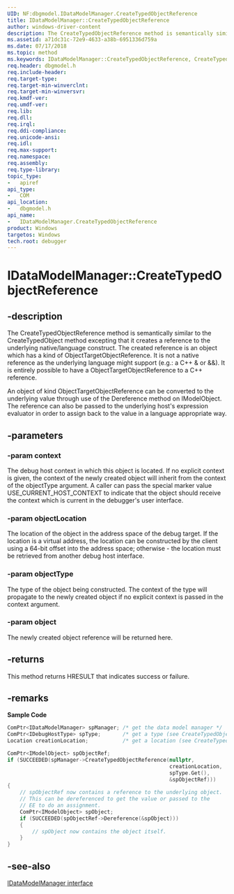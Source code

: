 ```yaml
---
UID: NF:dbgmodel.IDataModelManager.CreateTypedObjectReference
title: IDataModelManager::CreateTypedObjectReference
author: windows-driver-content
description: The CreateTypedObjectReference method is semantically similar to the CreateTypedObject method excepting that it creates a reference to the underlying native/language construct.
ms.assetid: a71dc31c-72e9-4633-a38b-6951336d759a
ms.date: 07/17/2018
ms.topic: method
ms.keywords: IDataModelManager::CreateTypedObjectReference, CreateTypedObjectReference, IDataModelManager.CreateTypedObjectReference, IDataModelManager::CreateTypedObjectReference, IDataModelManager.CreateTypedObjectReference
req.header: dbgmodel.h
req.include-header:
req.target-type:
req.target-min-winverclnt:
req.target-min-winversvr:
req.kmdf-ver:
req.umdf-ver:
req.lib:
req.dll:
req.irql: 
req.ddi-compliance:
req.unicode-ansi:
req.idl:
req.max-support:
req.namespace:
req.assembly:
req.type-library: 
topic_type: 
-	apiref
api_type: 
-	COM
api_location: 
-	dbgmodel.h
api_name: 
-	IDataModelManager.CreateTypedObjectReference
product: Windows
targetos: Windows
tech.root: debugger
---
```


# IDataModelManager::CreateTypedObjectReference


## -description

The CreateTypedObjectReference method is semantically similar to the CreateTypedObject method excepting that it creates a reference to the underlying native/language construct. The created reference is an object which has a kind of ObjectTargetObjectReference. It is not a native reference as the underlying language might support (e.g.: a C++ & or &&). It is entirely possible to have a ObjectTargetObjectReference to a C++ reference. 

An object of kind ObjectTargetObjectReference can be converted to the underlying value through use of the Dereference method on IModelObject. The reference can also be passed to the underlying host's expression evaluator in order to assign back to the value in a language appropriate way. 


## -parameters

### -param context
The debug host context in which this object is located. If no explicit context is given, the context of the newly created object will inherit from the context of the objectType argument. A caller can pass the special marker value USE_CURRENT_HOST_CONTEXT to indicate that the object should receive the context which is current in the debugger's user interface.

### -param objectLocation
The location of the object in the address space of the debug target. If the location is a virtual address, the location can be constructed by the client using a 64-bit offset into the address space; otherwise - the location must be retrieved from another debug host interface.

### -param objectType
The type of the object being constructed. The context of the type will propagate to the newly created object if no explicit context is passed in the context argument.

### -param object
The newly created object reference will be returned here.

## -returns
This method returns HRESULT that indicates success or failure.

## -remarks

**Sample Code**

```cpp
ComPtr<IDataModelManager> spManager; /* get the data model manager */
ComPtr<IDebugHostType> spType;       /* get a type (see CreateTypedObject) */
Location creationLocation;           /* get a location (see CreateTypedObject) */

ComPtr<IModelObject> spObjectRef;
if (SUCCEEDED(spManager->CreateTypedObjectReference(nullptr, 
                                                    creationLocation, 
                                                    spType.Get(), 
                                                    &spObjectRef)))
{
    // spObjectRef now contains a reference to the underlying object.  
    // This can be dereferenced to get the value or passed to the 
    // EE to do an assignment.
    ComPtr<IModelObject> spObject;
    if (SUCCEEDED(spObjectRef->Dereference(&spObject)))
    {
        // spObject now contains the object itself.
    }
}
```

## -see-also

[IDataModelManager interface](nn-dbgmodel-idatamodelmanager.md)
